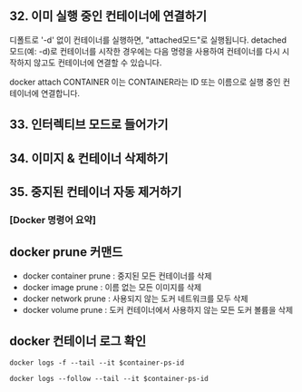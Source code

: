 ## 32. 이미 실행 중인 컨테이너에 연결하기

디폴트로 '-d' 없이 컨테이너를 실행하면, "attached모드"로 실행됩니다.
detached 모드(예: -d)로 컨테이너를 시작한 경우에는 다음 명령을 사용하여 컨테이너를 다시 시작하지 않고도 컨테이너에 연결할 수 있습니다.

docker attach CONTAINER
이는 CONTAINER라는 ID 또는 이름으로 실행 중인 컨테이너에 연결합니다.

## 33. 인터렉티브 모드로 들어가기

## 34. 이미지 & 컨테이너 삭제하기

## 35. 중지된 컨테이너 자동 제거하기

### [Docker 명령어 요약] 

## docker prune 커맨드
- docker container prune : 중지된 모든 컨테이너를 삭제
- docker image prune : 이름 없는 모든 이미지를 삭제
- docker network prune : 사용되지 않는 도커 네트워크를 모두 삭제
- docker volume prune : 도커 컨테이너에서 사용하지 않는 모든 도커 볼륨을 삭제

## docker 컨테이너 로그 확인
```
docker logs -f --tail --it $container-ps-id

docker logs --follow --tail --it $container-ps-id
```
